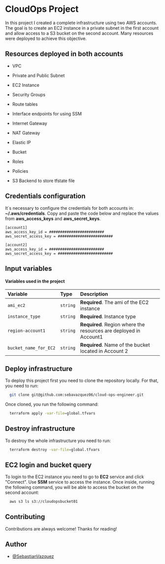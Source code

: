 
# CloudOps Project

In this project I created a complete infrastructure using two AWS accounts. The goal is to create an EC2 instance in a private subnet in the first account and allow access to a S3 bucket on the second account.
Many resources were deployed to achieve this objective.



## Resources deployed in both accounts

- VPC

- Private and Public Subnet
- EC2 Instance

- Security Groups
- Route tables

- Interface endpoints for using SSM
- Internet Gateway

- NAT Gateway
- Elastic IP

- Bucket
- Roles

- Policies

- S3 Backend to store tfstate file



## Credentials configuration

It´s necessary to configure the credentials for both accounts in:
**~/.aws/credentials**. Copy and paste the code below and replace the values from **aws_access_keys** and **aws_secret_keys**.
```http
[account1]
aws_access_key_id = #########################
aws_secret_access_key = #########################

[account2]
aws_access_key_id = #########################
aws_secret_access_key = #########################
```

## Input variables

#### Variables used in the project



| Variable | Type     | Description                |
| :-------- | :------- | :------------------------- |
| `ami_ec2` | `string` | **Required**. The ami of the EC2 instance |
| `instance_type` | `string` | **Required**. Instance type |
| `region-account1` | `string` | **Required**. Region where the resources are deployed in Account1 |
| `bucket_name_for_EC2` | `string` | **Required**. Name of the bucket located in Account 2 |



## Deploy infrastructure

To deploy this project first you need to clone the repository locally. For that, you need to run:

```bash
  git clone git@github.com:sebavazquez06/cloud-ops-engineer.git
```

Once cloned, you run the following command:

```bash
  terraform apply -var-file=global.tfvars
```


## Destroy infrastructure

To destroy the whole infrastructure you need to run:

```bash
  terraform destroy -var-file=global.tfvars
```

## EC2 login and bucket query 

To login to the EC2 instance you need to go to **EC2** service and click "Connect". Use **SSM** service to access the instance. Once inside, running the following command, you will be able to access the bucket on the second account:

```bash
  aws s3 ls s3://cloudopsbucket01
```
## Contributing

Contributions are always welcome!
Thanks for reading!




## Author

- [@SebastianVazquez](github.com/sebavazquez06)

